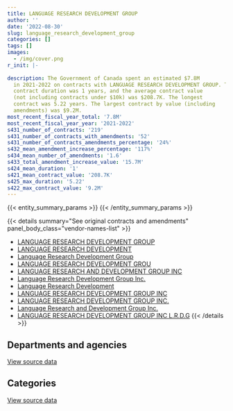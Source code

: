 ```yaml
---
title: LANGUAGE RESEARCH DEVELOPMENT GROUP
author: ''
date: '2022-08-30'
slug: language_research_development_group
categories: []
tags: []
images:
  - /img/cover.png
r_init: |-
  
description: The Government of Canada spent an estimated $7.8M
  in 2021-2022 on contracts with LANGUAGE RESEARCH DEVELOPMENT GROUP. The average
  contract duration was 1 years, and the average contract value
  (not including contracts under $10k) was $208.7K. The longest
  contract was 5.22 years. The largest contract by value (including
  amendments) was $9.2M.
most_recent_fiscal_year_total: '7.8M'
most_recent_fiscal_year_year: '2021-2022'
s431_number_of_contracts: '219'
s431_number_of_contracts_with_amendments: '52'
s431_number_of_contracts_amendments_percentage: '24%'
s432_mean_amendment_increase_percentage: '117%'
s434_mean_number_of_amendments: '1.6'
s433_total_amendment_increase_value: '15.7M'
s424_mean_duration: '1'
s421_mean_contract_value: '208.7K'
s425_max_duration: '5.22'
s422_max_contract_value: '9.2M'
---
```


<script src="/rmarkdown-libs/htmlwidgets/htmlwidgets.js"></script>
<link href="/rmarkdown-libs/datatables-css/datatables-crosstalk.css" rel="stylesheet" />
<script src="/rmarkdown-libs/datatables-binding/datatables.js"></script>
<script src="/rmarkdown-libs/jquery/jquery-3.6.0.min.js"></script>
<link href="/rmarkdown-libs/dt-core-bootstrap/css/dataTables.bootstrap.min.css" rel="stylesheet" />
<link href="/rmarkdown-libs/dt-core-bootstrap/css/dataTables.bootstrap.extra.css" rel="stylesheet" />
<script src="/rmarkdown-libs/dt-core-bootstrap/js/jquery.dataTables.min.js"></script>
<script src="/rmarkdown-libs/dt-core-bootstrap/js/dataTables.bootstrap.min.js"></script>
<link href="/rmarkdown-libs/crosstalk/css/crosstalk.min.css" rel="stylesheet" />
<script src="/rmarkdown-libs/crosstalk/js/crosstalk.min.js"></script>
<script src="/rmarkdown-libs/htmlwidgets/htmlwidgets.js"></script>
<link href="/rmarkdown-libs/datatables-css/datatables-crosstalk.css" rel="stylesheet" />
<script src="/rmarkdown-libs/datatables-binding/datatables.js"></script>
<script src="/rmarkdown-libs/jquery/jquery-3.6.0.min.js"></script>
<link href="/rmarkdown-libs/dt-core-bootstrap/css/dataTables.bootstrap.min.css" rel="stylesheet" />
<link href="/rmarkdown-libs/dt-core-bootstrap/css/dataTables.bootstrap.extra.css" rel="stylesheet" />
<script src="/rmarkdown-libs/dt-core-bootstrap/js/jquery.dataTables.min.js"></script>
<script src="/rmarkdown-libs/dt-core-bootstrap/js/dataTables.bootstrap.min.js"></script>
<link href="/rmarkdown-libs/crosstalk/css/crosstalk.min.css" rel="stylesheet" />
<script src="/rmarkdown-libs/crosstalk/js/crosstalk.min.js"></script>

{{< entity_summary_params >}}
{{< /entity_summary_params >}}

{{< details summary="See original contracts and amendments" panel_body_class="vendor-names-list" >}}
- [LANGUAGE RESEARCH DEVELOPMENT GROUP](https://search.open.canada.ca/en/ct/?sort=contract_value_f%20desc&page=1&search_text=%22LANGUAGE%20RESEARCH%20DEVELOPMENT%20GROUP%22)
- [LANGUAGE RESEARCH DEVELOPMENT](https://search.open.canada.ca/en/ct/?sort=contract_value_f%20desc&page=1&search_text=%22LANGUAGE%20RESEARCH%20DEVELOPMENT%22)
- [Language Research Development Group](https://search.open.canada.ca/en/ct/?sort=contract_value_f%20desc&page=1&search_text=%22Language%20Research%20Development%20Group%22)
- [LANGUAGE RESEARCH DEVELOPMENT GROU](https://search.open.canada.ca/en/ct/?sort=contract_value_f%20desc&page=1&search_text=%22LANGUAGE%20RESEARCH%20DEVELOPMENT%20GROU%22)
- [LANGUAGE RESEARCH AND DEVELOPMENT GROUP INC](https://search.open.canada.ca/en/ct/?sort=contract_value_f%20desc&page=1&search_text=%22LANGUAGE%20RESEARCH%20AND%20DEVELOPMENT%20GROUP%20INC%22)
- [Language Research Development Group Inc.](https://search.open.canada.ca/en/ct/?sort=contract_value_f%20desc&page=1&search_text=%22Language%20Research%20Development%20Group%20Inc.%22)
- [Language Research Development](https://search.open.canada.ca/en/ct/?sort=contract_value_f%20desc&page=1&search_text=%22Language%20Research%20Development%22)
- [LANGUAGE RESEARCH DEVELOPMENT GROUP INC](https://search.open.canada.ca/en/ct/?sort=contract_value_f%20desc&page=1&search_text=%22LANGUAGE%20RESEARCH%20DEVELOPMENT%20GROUP%20INC%22)
- [LANGUAGE RESEARCH DEVELOPMENT GROUP INC.](https://search.open.canada.ca/en/ct/?sort=contract_value_f%20desc&page=1&search_text=%22LANGUAGE%20RESEARCH%20DEVELOPMENT%20GROUP%20INC.%22)
- [Language Research and Development Group Inc.](https://search.open.canada.ca/en/ct/?sort=contract_value_f%20desc&page=1&search_text=%22Language%20Research%20and%20Development%20Group%20Inc.%22)
- [LANGUAGE RESEARCH DEVELOPMENT GROUP INC L.R.D.G](https://search.open.canada.ca/en/ct/?sort=contract_value_f%20desc&page=1&search_text=%22LANGUAGE%20RESEARCH%20DEVELOPMENT%20GROUP%20INC%20L.R.D.G%22)
{{< /details >}}

## Departments and agencies

<div id="htmlwidget-1" style="width:100%;height:auto;" class="datatables html-widget"></div>
<script type="application/json" data-for="htmlwidget-1">{"x":{"style":"bootstrap","filter":"none","vertical":false,"data":[["<a href=\"/departments/aafc-aac/\">Agriculture and Agri-Food Canada<\/a>","<a href=\"/departments/aandc-aadnc/\">Crown-Indigenous Relations and Northern Affairs Canada<\/a>","<a href=\"/departments/cas-satj/\">Courts Administration Service<\/a>","<a href=\"/departments/cbsa-asfc/\">Canada Border Services Agency<\/a>","<a href=\"/departments/cra-arc/\">Canada Revenue Agency<\/a>","<a href=\"/departments/csc-scc/\">Correctional Service of Canada<\/a>","<a href=\"/departments/dfatd-maecd/\">Global Affairs Canada<\/a>","<a href=\"/departments/dfo-mpo/\">Fisheries and Oceans Canada<\/a>","<a href=\"/departments/dnd-mdn/\">National Defence<\/a>","<a href=\"/departments/ec/\">Environment and Climate Change Canada<\/a>","<a href=\"/departments/esdc-edsc/\">Employment and Social Development Canada<\/a>","<a href=\"/departments/feddevontario/\">Federal Economic Development Agency for Southern Ontario<\/a>","<a href=\"/departments/hc-sc/\">Health Canada<\/a>","<a href=\"/departments/ic/\">Innovation, Science and Economic Development Canada<\/a>","<a href=\"/departments/nrcan-rncan/\">Natural Resources Canada<\/a>","<a href=\"/departments/opc-cpvp/\">Office of the Privacy Commissioner of Canada<\/a>","<a href=\"/departments/osfi-bsif/\">Office of the Superintendent of Financial Institutions Canada<\/a>","<a href=\"/departments/pbc-clcc/\">Parole Board of Canada<\/a>","<a href=\"/departments/pc/\">Parks Canada<\/a>","<a href=\"/departments/pch/\">Canadian Heritage<\/a>","<a href=\"/departments/phac-aspc/\">Public Health Agency of Canada<\/a>","<a href=\"/departments/ppsc-sppc/\">Public Prosecution Service of Canada<\/a>","<a href=\"/departments/psc-cfp/\">Public Service Commission of Canada<\/a>","<a href=\"/departments/pwgsc-tpsgc/\">Public Services and Procurement Canada<\/a>","<a href=\"/departments/rcmp-grc/\">Royal Canadian Mounted Police<\/a>","<a href=\"/departments/ssc-spc/\">Shared Services Canada<\/a>","<a href=\"/departments/tc/\">Transport Canada<\/a>","<a href=\"/departments/vac-acc/\">Veterans Affairs Canada<\/a>"],[16726.93,null,82145.29,15565,3687.24,null,null,null,116548.74,188229.03,1786426.69,null,25725.97,null,null,null,null,null,null,23027.16,41583.67,null,null,201716.3,158691.62,2024269.81,null,5472.93],[24210.67,null,59902.47,null,3403.47,4113.57,null,17967,49812.61,295653.99,2213220.58,10909.09,54475.62,5470.44,null,2371.13,null,null,null,36643.23,50069.03,null,null,546612.04,936342.5,2030250,null,73704.58],[25484.47,37683.13,46801.18,39522.17,11061.26,57300.13,49438.37,27249.08,null,321122.65,2207173.53,7090.91,108552.07,54310.81,null,37628.87,null,10169.5,null,73055.64,19511.83,6429.3,null,291169.06,654481.55,2167019.81,null,58534.42],[52324.52,58853.41,46801.18,155793.04,null,209513.76,78724.59,11141.01,null,345989.9,2270345.23,null,177211.79,61897.45,7328.95,80000,30932.33,36336.46,38276.86,54175.09,40788.17,8557.16,8767.08,766826.33,525210.04,2427375.6,110518.72,155300.14]],"container":"<table class=\"table table-striped table-hover row-border order-column display\">\n  <thead>\n    <tr>\n      <th>Department<\/th>\n      <th>2018-2019<\/th>\n      <th>2019-2020<\/th>\n      <th>2020-2021<\/th>\n      <th>2021-2022<\/th>\n    <\/tr>\n  <\/thead>\n<\/table>","options":{"order":[[4,"desc"]],"pageLength":10,"autoWidth":true,"columnDefs":[{"targets":1,"render":"function(data, type, row, meta) {\n    return type !== 'display' ? data : DTWidget.formatCurrency(data, \"$\", 2, 3, \",\", \".\", true, null);\n  }"},{"targets":2,"render":"function(data, type, row, meta) {\n    return type !== 'display' ? data : DTWidget.formatCurrency(data, \"$\", 2, 3, \",\", \".\", true, null);\n  }"},{"targets":3,"render":"function(data, type, row, meta) {\n    return type !== 'display' ? data : DTWidget.formatCurrency(data, \"$\", 2, 3, \",\", \".\", true, null);\n  }"},{"targets":4,"render":"function(data, type, row, meta) {\n    return type !== 'display' ? data : DTWidget.formatCurrency(data, \"$\", 2, 3, \",\", \".\", true, null);\n  }"},{"width":"16%","targets":[1,2,3,4]},{"className":"dt-right","targets":[1,2,3,4]}],"orderClasses":false}},"evals":["options.columnDefs.0.render","options.columnDefs.1.render","options.columnDefs.2.render","options.columnDefs.3.render"],"jsHooks":[]}</script>
<p class="text-right">
<a href="https://github.com/GoC-Spending/contracts-data/tree/main/data/out/vendors/language_research_development_group/summary_by_fiscal_year_by_department.csv" class="source-data-link btn btn-link">View source data</a>
</p>

## Categories

<div id="htmlwidget-2" style="width:100%;height:auto;" class="datatables html-widget"></div>
<script type="application/json" data-for="htmlwidget-2">{"x":{"style":"bootstrap","filter":"none","vertical":false,"data":[["<a href=\"/categories/professional_services/\">Professional services<\/a>","<a href=\"/categories/information_technology/\">Information technology<\/a>","<a href=\"/categories/travel/\">Travel<\/a>","<a href=\"/categories/security_and_protection/\">Security and protection<\/a>","<a href=\"/categories/human_capital/\">Human capital<\/a>"],[111694.8,135208.3,null,null,4442913.31],[296976.83,65170.28,null,null,6052984.91],[328054.73,99338.41,null,null,5883396.59],[126365.65,56720.12,6437.99,48098.58,7521366.46]],"container":"<table class=\"table table-striped table-hover row-border order-column display\">\n  <thead>\n    <tr>\n      <th>Category<\/th>\n      <th>2018-2019<\/th>\n      <th>2019-2020<\/th>\n      <th>2020-2021<\/th>\n      <th>2021-2022<\/th>\n    <\/tr>\n  <\/thead>\n<\/table>","options":{"order":[[4,"desc"]],"dom":"t","pageLength":30,"autoWidth":true,"columnDefs":[{"targets":1,"render":"function(data, type, row, meta) {\n    return type !== 'display' ? data : DTWidget.formatCurrency(data, \"$\", 2, 3, \",\", \".\", true, null);\n  }"},{"targets":2,"render":"function(data, type, row, meta) {\n    return type !== 'display' ? data : DTWidget.formatCurrency(data, \"$\", 2, 3, \",\", \".\", true, null);\n  }"},{"targets":3,"render":"function(data, type, row, meta) {\n    return type !== 'display' ? data : DTWidget.formatCurrency(data, \"$\", 2, 3, \",\", \".\", true, null);\n  }"},{"targets":4,"render":"function(data, type, row, meta) {\n    return type !== 'display' ? data : DTWidget.formatCurrency(data, \"$\", 2, 3, \",\", \".\", true, null);\n  }"},{"width":"16%","targets":[1,2,3,4]},{"className":"dt-right","targets":[1,2,3,4]}],"orderClasses":false,"lengthMenu":[10,25,30,50,100]}},"evals":["options.columnDefs.0.render","options.columnDefs.1.render","options.columnDefs.2.render","options.columnDefs.3.render"],"jsHooks":[]}</script>
<p class="text-right">
<a href="https://github.com/GoC-Spending/contracts-data/tree/main/data/out/vendors/language_research_development_group/summary_by_fiscal_year_by_category.csv" class="source-data-link btn btn-link">View source data</a>
</p>
